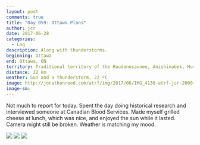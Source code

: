 ```yaml
---
layout: post
comments: true
title: "Day 059: Ottawa Plans"
author: jcr
date: 2017-06-28
categories:
  - Log
description: Along with thunderstorms.
beginning: Ottawa
end: Ottawa, ON
territory: Traditional territory of the Haudenosaunee, Anishinabek, Huron-Wendat and Algonquin
distance: 22 km
weather: Sun and a thunderstorm, 22 ºC
image: http://jonathonreed.com/atrf/img/2017/06/IMG_4138-atrf-jcr-2000-web.jpg
image-sm:
---
```


Not much to report for today. Spent the day doing historical research and interviewed someone at Canadian Blood Services. Made myself grilled cheese at lunch, which was nice, and enjoyed the sun while it lasted. Camera might still be broken. Weather is matching my mood.

<img src="http://jonathonreed.com/atrf/img/2017/06/IMG_0044-atrf-ac-2000-web.jpg">

<img src="http://jonathonreed.com/atrf/img/2017/06/IMG_0046-atrf-ac-2000-web.jpg">

<img src="http://jonathonreed.com/atrf/img/2017/06/IMG_4128-atrf-jcr-2000-web.jpg">